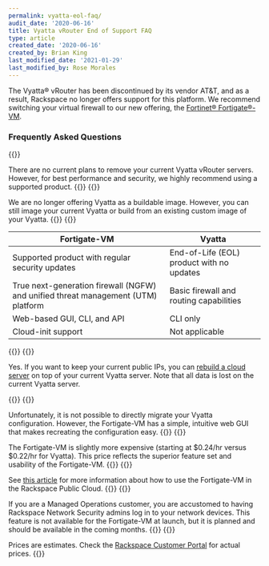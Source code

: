```yaml
---
permalink: vyatta-eol-faq/
audit_date: '2020-06-16'
title: Vyatta vRouter End of Support FAQ
type: article
created_date: '2020-06-16'
created_by: Brian King
last_modified_date: '2021-01-29'
last_modified_by: Rose Morales
---
```


The Vyatta&reg; vRouter has been discontinued by its vendor AT&T, and as a result, 
Rackspace no longer offers support for this platform. We recommend switching
your virtual firewall to our new offering, the [Fortinet&reg; Fortigate&reg;-VM](https://docs.rackspace.com/blog/introducing-fortigate-vm-for-rackspace-openstack-public-cloud/).

### Frequently Asked Questions
{{<accordion title="Are you removing my current Vyatta vRouter server(s)?" col="in" href="accordion1">}}


There are no current plans to remove your current Vyatta vRouter servers. 
However, for best performance and security, we highly recommend using a 
supported product.
{{</accordion>}}
{{<accordion title="Will I be able to build new Vyatta vRouters?" col="in" href="accordion2">}}

We are no longer offering Vyatta as a buildable image. However, you can 
still image your current Vyatta or build from an existing custom image of your Vyatta.
{{</accordion>}}
{{<accordion title="What are the benefits of migrating to the Fortinet Fortigate-VM?" col="in" href="accordion3">}}

| Fortigate-VM  | Vyatta                   |
|---------------|----------------------------------|
| Supported product with regular security updates      | End-of-Life (EOL) product with no updates  |
| True next-generation firewall (NGFW) and unified threat management (UTM) platform | Basic firewall and routing capabilities |
| Web-based GUI, CLI, and API | 	CLI only |
| Cloud-init support | Not applicable |
{{</accordion>}}
{{<accordion title="Can I move to a supported product without losing my IP?" col="in" href="accordion4">}}

Yes. If you want to keep your current public IPs, you can [rebuild a cloud server](/support/how-to/rebuild-a-cloud-server/) on top of your current Vyatta server. Note that all data is lost on the current Vyatta server. 

{{</accordion>}}
{{<accordion title="Can I migrate my existing Vyatta configuration?" col="in" href="accordion5">}}

Unfortunately, it is not possible to directly migrate your Vyatta configuration. However, the Fortigate-VM has a simple, intuitive web GUI that makes recreating
the configuration easy.
{{</accordion>}}
{{<accordion title="How much does the Fortigate-VM cost compared to the Vyatta?" col="in" href="accordion6">}}

The Fortigate-VM is slightly more expensive (starting at $0.24/hr versus $0.22/hr for Vyatta). This price reflects the superior feature set and usability of the Fortigate-VM.
{{</accordion>}}
{{<accordion title="Where can I find out more about the Fortigate-VM?" col="in" href="accordion7">}}

See [this article](https://docs.fortinet.com/vm/rackspace/fortigate/6.0/rackspace-cookbook/6.0.4/123172/about-fortigate-for-rackspace) for more information about how to use the Fortigate-VM in the Rackspace Public Cloud.
{{</accordion>}}
{{<accordion title="I am a Managed Operations customer, does Netsec have access to my Fortigate-VM?" col="in" href="accordion8">}}

If you are a Managed Operations customer, you are accustomed to having Rackspace Network Security admins log in to your network devices. This feature is not available for the Fortigate-VM at launch, but it is planned and should be available in the coming months.
{{</accordion>}}
{{<accordion title="Pricing" col="in" href="accordion9">}}

Prices are estimates. Check the [Rackspace Customer Portal](https://login.rackspace.com/login) for actual prices.
{{</accordion>}}
